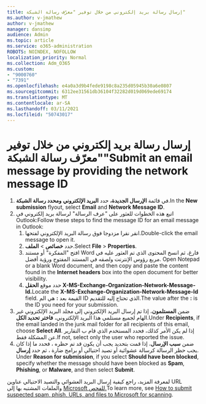 ```yaml
---
title: إرسال رسالة بريد إلكتروني من خلال توفير "معرّف رسالة الشبكة"
ms.author: v-jmathew
author: v-jmathew
manager: dansimp
audience: Admin
ms.topic: article
ms.service: o365-administration
ROBOTS: NOINDEX, NOFOLLOW
localization_priority: Normal
ms.collection: Adm_O365
ms.custom:
- "9000760"
- "7391"
ms.openlocfilehash: e4a0a3d9b4fede9198c8a235d05945b30a6e0807
ms.sourcegitcommit: 6312ee31561db36104f32282d019d069ede69174
ms.translationtype: MT
ms.contentlocale: ar-SA
ms.lasthandoff: 03/11/2021
ms.locfileid: "50743017"
---
```

# <a name="submit-an-email-message-by-providing-the-network-message-id"></a><span data-ttu-id="4c395-102">إرسال رسالة بريد إلكتروني من خلال توفير "معرّف رسالة الشبكة"</span><span class="sxs-lookup"><span data-stu-id="4c395-102">Submit an email message by providing the network message ID</span></span>

1. <span data-ttu-id="4c395-103">في قائمة **الإرسال الجديدة،** حدد **البريد الإلكتروني** **ومحدد رسالة الشبكة**.</span><span class="sxs-lookup"><span data-stu-id="4c395-103">In the **New submission** flyout, select **Email** and **Network Message ID**.</span></span>
2. <span data-ttu-id="4c395-104">اتبع هذه الخطوات للعثور على "عرف الرسالة" لرسالة بريد إلكتروني في Outlook:</span><span class="sxs-lookup"><span data-stu-id="4c395-104">Follow these steps to find the message ID for an email message in Outlook:</span></span>
    1. <span data-ttu-id="4c395-105">انقر نقرا مزدوجا فوق رسالة البريد الإلكتروني لفتحها.</span><span class="sxs-lookup"><span data-stu-id="4c395-105">Double-click the email message to open it.</span></span>
    1. <span data-ttu-id="4c395-106">حدد **خصائص**  >  **الملف**.</span><span class="sxs-lookup"><span data-stu-id="4c395-106">Select **File** > **Properties**.</span></span>
    1. <span data-ttu-id="4c395-107">افتح "المفكرة" أو مستند Word فارغ، ثم انسخ المحتوى الذي تم العثور عليه في مربع رؤوس الإنترنت ولصقه في المستند المفتوح ورؤية أفضل. </span><span class="sxs-lookup"><span data-stu-id="4c395-107">Open Notepad or a blank Word document, and then copy and paste the content found in the **Internet headers** box into the open document for better visibility.</span></span>
    1. <span data-ttu-id="4c395-108">حدد موقع **الحقل X-MS-Exchange-Organization-Network-Message-Id.**</span><span class="sxs-lookup"><span data-stu-id="4c395-108">Locate the **X-MS-Exchange-Organization-Network-Message-Id** field.</span></span> <span data-ttu-id="4c395-109">القيمة بعد **:** هي الم ID الذي تحتاج إليه للتقديم.</span><span class="sxs-lookup"><span data-stu-id="4c395-109">The value after the **:** is the ID you need for your submission.</span></span>
3. <span data-ttu-id="4c395-110">ضمن **المستلمون**، إذا تم إرسال البريد الإلكتروني إلى مجلد البريد الإلكتروني غير الهام لجميع مستلمي هذا البريد الإلكتروني، **فاختر تحديد الكل**.</span><span class="sxs-lookup"><span data-stu-id="4c395-110">Under **Recipients**, if the email landed in the junk mail folder for all recipients of this email, choose **Select All**.</span></span> <span data-ttu-id="4c395-111">إذا لم يكن الأمر كذلك، فحدد المستخدم الذي قام ب التقارير عن المشكلة فقط.</span><span class="sxs-lookup"><span data-stu-id="4c395-111">If not, select only the user who reported the issue.</span></span>
4. <span data-ttu-id="4c395-112">ضمن **سبب الإرسال**، إذا قمت بتحديد يجب أن يكون قد تم حظره ، فحدد ما إذا كان يجب حظر الرسالة كرسالة عشوائية أو تصيد احتيالي أو برامج ضارة ، ثم حدد **إرسال**.  </span><span class="sxs-lookup"><span data-stu-id="4c395-112">Under **Reason for submission**, if you select **Should have been blocked**, specify whether the message should have been blocked as **Spam**, **Phishing**, or **Malware**, and then select **Submit**.</span></span>

<span data-ttu-id="4c395-113">لمعرفة المزيد، راجع كيفية إرسال البريد العشوائي والتصيد الاحتيالي عناوين URL والملفات المشتبه بها إلى [Microsoft للفحص.](https://go.microsoft.com/fwlink/?linkid=2101479)</span><span class="sxs-lookup"><span data-stu-id="4c395-113">To learn more, see [How to submit suspected spam, phish, URLs, and files to Microsoft for scanning](https://go.microsoft.com/fwlink/?linkid=2101479).</span></span>
